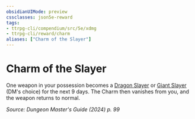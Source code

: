 ```yaml
---
obsidianUIMode: preview
cssclasses: json5e-reward
tags:
- ttrpg-cli/compendium/src/5e/xdmg
- ttrpg-cli/reward/charm
aliases: ["Charm of the Slayer"]
---
```

# Charm of the Slayer

One weapon in your possession becomes a [Dragon Slayer](dragon-slayer-xdmg.md) or [Giant Slayer](giant-slayer-xdmg.md) (DM's choice) for the next 9 days. The Charm then vanishes from you, and the weapon returns to normal.

*Source: Dungeon Master's Guide (2024) p. 99*